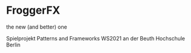 # FroggerFX
the new (and better) one

Spielprojekt Patterns and Frameworks WS2021 an der Beuth Hochschule Berlin

